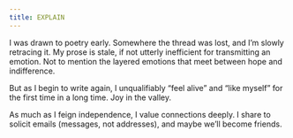 ```yaml
---
title: EXPLAIN
---
```


I was drawn to poetry early. Somewhere the thread was lost, and I’m slowly retracing it. My prose is stale, if not utterly inefficient for transmitting an emotion. Not to mention the layered emotions that meet between hope and indifference.

But as I begin to write again, I unqualifiably “feel alive” and “like myself” for the first time in a long time. Joy in the valley.

As much as I feign independence, I value connections deeply. I share to solicit emails (messages, not addresses), and maybe we’ll become friends.
